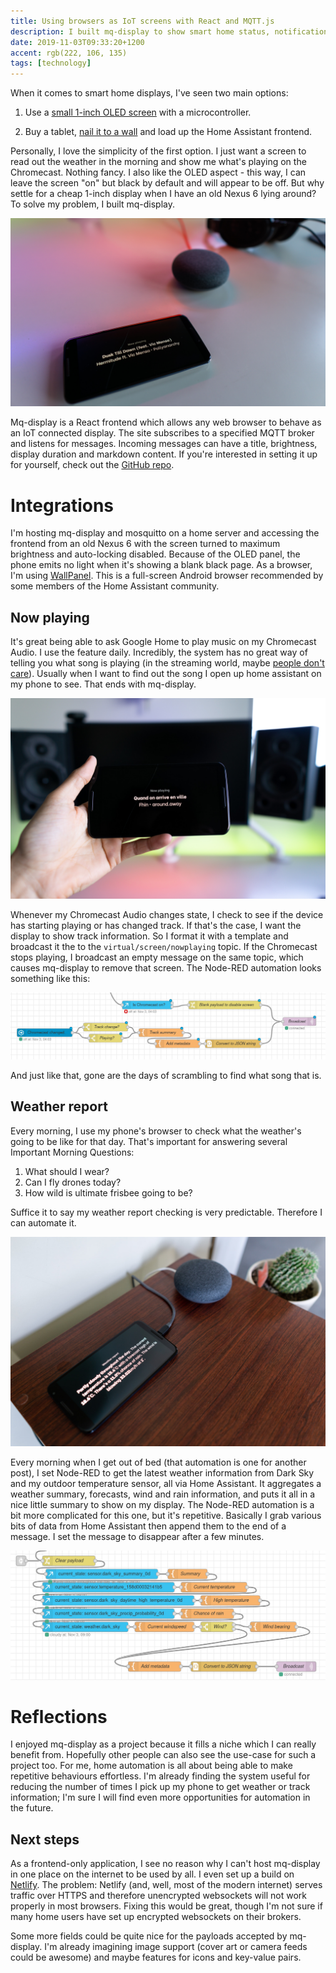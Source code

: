 ```yaml
---
title: Using browsers as IoT screens with React and MQTT.js
description: I built mq-display to show smart home status, notifications and more!
date: 2019-11-03T09:33:20+1200
accent: rgb(222, 106, 135)
tags: [technology]
---
```


When it comes to smart home displays, I've seen two main options:

1. Use a [small 1-inch OLED screen][oled] with a microcontroller.

1. Buy a tablet, [nail it to a wall][tablet] and load up the Home Assistant frontend.

Personally, I love the simplicity of the first option. I just want a screen to read out the weather in the morning and show me what's playing on the Chromecast. Nothing fancy. I also like the OLED aspect - this way, I can leave the screen "on" but black by default and will appear to be off. But why settle for a cheap 1-inch display when I have an old Nexus 6 lying around? To solve my problem, I built mq-display.

![Display on table](./DSC06666.jpg)

Mq-display is a React frontend which allows any web browser to behave as an IoT connected display. The site subscribes to a specified MQTT broker and listens for messages. Incoming messages can have a title, brightness, display duration and markdown content. If you're interested in setting it up for yourself, check out the [GitHub repo](https://github.com/albertnis/mq-display).

# Integrations

I'm hosting mq-display and mosquitto on a home server and accessing the frontend from an old Nexus 6 with the screen turned to maximum brightness and auto-locking disabled. Because of the OLED panel, the phone emits no light when it's showing a blank black page. As a browser, I'm using [WallPanel][]. This is a full-screen Android browser recommended by some members of the Home Assistant community.

## Now playing

It's great being able to ask Google Home to play music on my Chromecast Audio. I use the feature daily. Incredibly, the system has no great way of telling you what song is playing (in the streaming world, maybe [people don't care][streaming-death]). Usually when I want to find out the song I open up home assistant on my phone to see. That ends with mq-display.

![Display held in front of speakers](./DSC06678.jpg)

Whenever my Chromecast Audio changes state, I check to see if the device has starting playing or has changed track. If that's the case, I want the display to show track information. So I format it with a template and broadcast it the to the `virtual/screen/nowplaying` topic. If the Chromecast stops playing, I broadcast an empty message on the same topic, which causes mq-display to remove that screen. The Node-RED automation looks something like this:

![Node-RED screenshot showing Now Playing automation](./now-playing-screenshot.png)

And just like that, gone are the days of scrambling to find what song that is.

## Weather report

Every morning, I use my phone's browser to check what the weather's going to be like for that day. That's important for answering several Important Morning Questions:

1. What should I wear?
1. Can I fly drones today?
1. How wild is ultimate frisbee going to be?

Suffice it to say my weather report checking is very predictable. Therefore I can automate it.

![Display on table showing weather](./DSC06681.jpg)

Every morning when I get out of bed (that automation is one for another post), I set Node-RED to get the latest weather information from Dark Sky and my outdoor temperature sensor, all via Home Assistant. It aggregates a weather summary, forecasts, wind and rain information, and puts it all in a nice little summary to show on my display. The Node-RED automation is a bit more complicated for this one, but it's repetitive. Basically I grab various bits of data from Home Assistant then append them to the end of a message. I set the message to disappear after a few minutes.

![Node-RED screenshot showing Weather Report automation](./weather-report-screenshot.png)

# Reflections

I enjoyed mq-display as a project because it fills a niche which I can really benefit from. Hopefully other people can also see the use-case for such a project too. For me, home automation is all about being able to make repetitive behaviours effortless. I'm already finding the system useful for reducing the number of times I pick up my phone to get weather or track information; I'm sure I will find even more opportunities for automation in the future.

## Next steps

As a frontend-only application, I see no reason why I can't host mq-display in one place on the internet to be used by all. I even set up a build on [Netlify][netlify]. The problem: Netlify (and, well, most of the modern internet) serves traffic over HTTPS and therefore unencrypted websockets will not work properly in most browsers. Fixing this would be great, though I'm not sure if many home users have set up encrypted websockets on their brokers.

Some more fields could be quite nice for the payloads accepted by mq-display. I'm already imagining image support (cover art or camera feeds could be awesome) and maybe features for icons and key-value pairs.

[oled]: https://www.aliexpress.com/item/32896971385.html
[tablet]: https://imgur.com/a/9xMZLdS
[wallpanel]: https://play.google.com/store/apps/details?id=com.thanksmister.iot.wallpanel
[streaming-death]: https://bluelabyrinths.com/2019/08/26/whats-wrong-with-streaming-the-death-of-music-as-art/
[netlify]: https://mq-display.netlify.com
